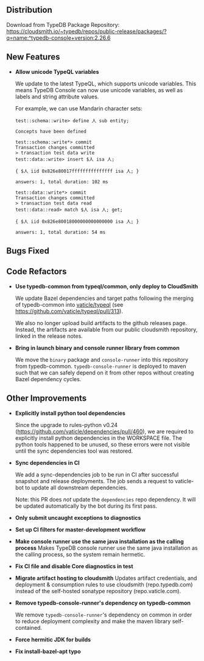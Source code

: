 ## Distribution

Download from TypeDB Package Repository: https://cloudsmith.io/~typedb/repos/public-release/packages/?q=name:^typedb-console+version:2.26.6


## New Features
- **Allow unicode TypeQL variables**
  
  We update to the latest TypeQL, which supports unicode variables. This means TypeDB Console can now use unicode variables, as well as labels and string attribute values. 
  
  For example, we can use Mandarin character sets:
  
  ```
  test::schema::write> define 人 sub entity;
                    
  Concepts have been defined
  
  test::schema::write*> commit
  Transaction changes committed
  > transaction test data write
  test::data::write> insert $人 isa 人; 
                  
  { $人 iid 0x826e80017fffffffffffffff isa 人; }
  
  answers: 1, total duration: 102 ms
  
  test::data::write*> commit
  Transaction changes committed
  > transaction test data read
  test::data::read> match $人 isa 人; get;
                 
  { $人 iid 0x826e80018000000000000000 isa 人; }
  
  answers: 1, total duration: 54 ms
  ```
  
  
  

## Bugs Fixed


## Code Refactors
- **Use typedb-common from typeql/common, only deploy to CloudSmith**
  
  We update Bazel dependencies and target paths following the merging of typedb-common into [vaticle/typeql](https://github.com/vaticle/typeql/) (see https://github.com/vaticle/typeql/pull/313).
  
  We also no longer upload build artifacts to the github releases page. Instead, the artifacts are available from our public cloudsmith repository, linked in the release notes.
  
  
- **Bring in launch binary and console runner library from common**
  
  We move the `binary` package and `console-runner` into this repository from typedb-common. `typedb-console-runner` is deployed to maven such that we can safely depend on it from other repos without creating Bazel dependency cycles.
  

## Other Improvements
- **Explicitly install python tool dependencies**
  
  Since the upgrade to rules-python v0.24 (https://github.com/vaticle/dependencies/pull/460), we are required to explicitly install python dependencies in the WORKSPACE file. The python tools happened to be unused, so these errors were not visible until the sync dependencies tool was restored.
  
- **Sync dependencies in CI**
  
  We add a sync-dependencies job to be run in CI after successful snapshot and release deployments. The job sends a request to vaticle-bot to update all downstream dependencies.
  
  Note: this PR does _not_ update the `dependencies` repo dependency. It will be updated automatically by the bot during its first pass.
  
- **Only submit uncaught exceptions to diagnostics**

- **Set up CI filters for master-development workflow**

- **Make console runner use the same java installation as the calling process**
  Makes TypeDB console runner use the  same java installation as the calling process, so the system remain hermetic. 
  
- **Fix CI file and disable Core diagnostics in test**

- **Migrate artifact hosting to cloudsmith**
  Updates artifact credentials, and deployment & consumption rules to use cloudsmith (repo.typedb.com) instead of the self-hosted sonatype repository (repo.vaticle.com).
  
- **Remove typedb-console-runner's dependency on typedb-common**
  
  We remove `typedb-console-runner`'s dependency on common in order to reduce deployment complexity and make the maven library self-contained.
  
- **Force hermitic JDK for builds**

- **Fix install-bazel-apt typo**

    
